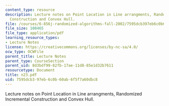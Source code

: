 ```yaml
---
content_type: resource
description: Lecture notes on Point Location in Line arrangments, Randomized Incremental
  Construction and Convex Hull.
file: /courses/6-856j-randomized-algorithms-fall-2002/7595dcb397eb6c0b60ab6f5f7a60dbc8_n23.pdf
file_size: 108465
file_type: application/pdf
learning_resource_types:
- Lecture Notes
license: https://creativecommons.org/licenses/by-nc-sa/4.0/
ocw_type: OCWFile
parent_title: Lecture Notes
parent_type: CourseSection
parent_uid: 8d3bdf99-82fb-17ae-11d8-85e1d32b7611
resourcetype: Document
title: n23.pdf
uid: 7595dcb3-97eb-6c0b-60ab-6f5f7a60dbc8
---
```

Lecture notes on Point Location in Line arrangments, Randomized Incremental Construction and Convex Hull.